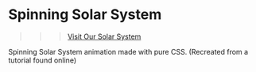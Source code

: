 # Spinning Solar System 

>>> [Visit Our Solar System](https://makeyka.github.io/Spinning-Solar-System/)

Spinning Solar System animation made with pure CSS. 
(Recreated from a tutorial found online)
